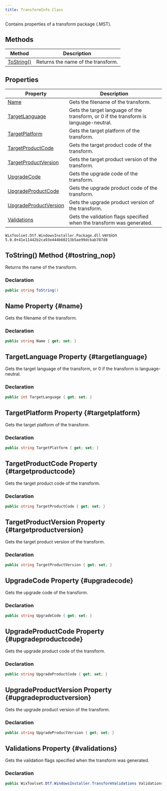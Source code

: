 ```yaml
---
title: TransformInfo Class
---
```

Contains properties of a transform package (.MST).
## Methods
| Method | Description |
| ------ | ----------- |
| [ToString()](#tostring_nop) | Returns the name of the transform. |
## Properties
| Property | Description |
| ------ | ----------- |
| [Name](#name) | Gets the filename of the transform. |
| [TargetLanguage](#targetlanguage) | Gets the target language of the transform, or 0 if the transform is language-neutral. |
| [TargetPlatform](#targetplatform) | Gets the target platform of the transform. |
| [TargetProductCode](#targetproductcode) | Gets the target product code of the transform. |
| [TargetProductVersion](#targetproductversion) | Gets the target product version of the transform. |
| [UpgradeCode](#upgradecode) | Gets the upgrade code of the transform. |
| [UpgradeProductCode](#upgradeproductcode) | Gets the upgrade product code of the transform. |
| [UpgradeProductVersion](#upgradeproductversion) | Gets the upgrade product version of the transform. |
| [Validations](#validations) | Gets the validation flags specified when the transform was generated. |
`WixToolset.Dtf.WindowsInstaller.Package.dll` version `5.0.0+41e11442b2ca93e444b60213b5ae99dcbab787d8`
## ToString() Method {#tostring_nop}
Returns the name of the transform.
### Declaration
```cs
public string ToString()
```
## Name Property {#name}
Gets the filename of the transform.
### Declaration
```cs
public string Name { get; set; }
```
## TargetLanguage Property {#targetlanguage}
Gets the target language of the transform, or 0 if the transform is language-neutral.
### Declaration
```cs
public int TargetLanguage { get; set; }
```
## TargetPlatform Property {#targetplatform}
Gets the target platform of the transform.
### Declaration
```cs
public string TargetPlatform { get; set; }
```
## TargetProductCode Property {#targetproductcode}
Gets the target product code of the transform.
### Declaration
```cs
public string TargetProductCode { get; set; }
```
## TargetProductVersion Property {#targetproductversion}
Gets the target product version of the transform.
### Declaration
```cs
public string TargetProductVersion { get; set; }
```
## UpgradeCode Property {#upgradecode}
Gets the upgrade code of the transform.
### Declaration
```cs
public string UpgradeCode { get; set; }
```
## UpgradeProductCode Property {#upgradeproductcode}
Gets the upgrade product code of the transform.
### Declaration
```cs
public string UpgradeProductCode { get; set; }
```
## UpgradeProductVersion Property {#upgradeproductversion}
Gets the upgrade product version of the transform.
### Declaration
```cs
public string UpgradeProductVersion { get; set; }
```
## Validations Property {#validations}
Gets the validation flags specified when the transform was generated.
### Declaration
```cs
public WixToolset.Dtf.WindowsInstaller.TransformValidations Validations { get; set; }
```

